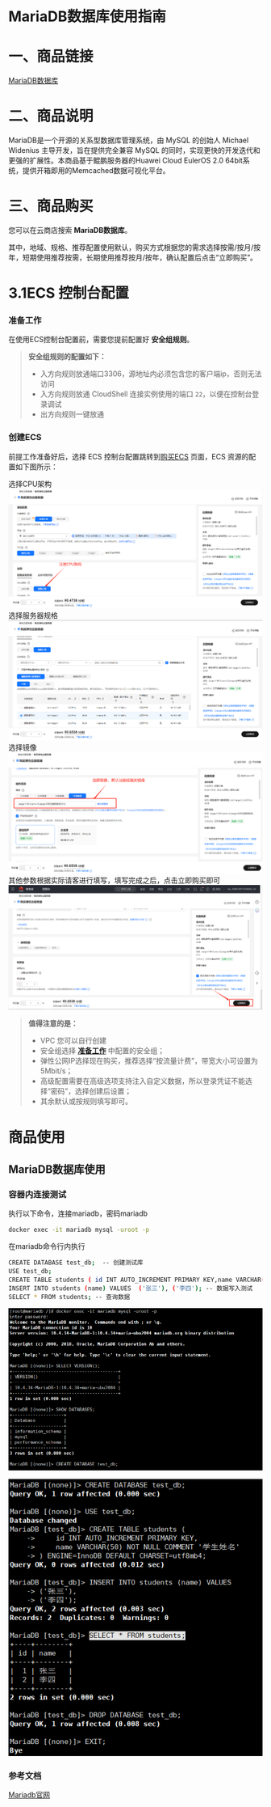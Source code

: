 # MariaDB数据库使用指南

# 一、商品链接

[MariaDB数据库](https://marketplace.huaweicloud.com/hidden/contents/ee4ce35a-358b-4463-a583-22e2d06e4990#productid=OFFI1164144698985668608)

# 二、商品说明

MariaDB是一个开源的关系型数据库管理系统，由 MySQL 的创始人 Michael Widenius 主导开发，旨在提供完全兼容 MySQL 的同时，实现更快的开发迭代和更强的扩展性‌。本商品基于鲲鹏服务器的Huawei Cloud EulerOS 2.0 64bit系统，提供开箱即用的Memcached数据可视化平台。

# 三、商品购买

您可以在云商店搜索 **MariaDB数据库**。

其中，地域、规格、推荐配置使用默认，购买方式根据您的需求选择按需/按月/按年，短期使用推荐按需，长期使用推荐按月/按年，确认配置后点击“立即购买”。

# 3.1ECS 控制台配置

### 准备工作

在使用ECS控制台配置前，需要您提前配置好 **安全组规则**。

> **安全组规则的配置如下：**
> - 入方向规则放通端口3306，源地址内必须包含您的客户端ip，否则无法访问
> - 入方向规则放通 CloudShell 连接实例使用的端口 `22`，以便在控制台登录调试
> - 出方向规则一键放通

### 创建ECS

前提工作准备好后，选择 ECS 控制台配置跳转到[购买ECS](https://support.huaweicloud.com/qs-ecs/ecs_01_0103.html) 页面，ECS 资源的配置如下图所示：

选择CPU架构
![img.png](images/img_8.png)
选择服务器规格
![img_1.png](images/img_1.png)
选择镜像
![img_2.png](images/img_2.png)
其他参数根据实际请客进行填写，填写完成之后，点击立即购买即可
![img_3.png](images/img_3.png)


> **值得注意的是：**
> - VPC 您可以自行创建
> - 安全组选择 [**准备工作**](#准备工作) 中配置的安全组；
> - 弹性公网IP选择现在购买，推荐选择“按流量计费”，带宽大小可设置为5Mbit/s；
> - 高级配置需要在高级选项支持注入自定义数据，所以登录凭证不能选择“密码”，选择创建后设置；
> - 其余默认或按规则填写即可。

# 商品使用

## MariaDB数据库使用

### 容器内连接测试
执行以下命令，连接mariadb，密码mariadb
```bash
docker exec -it mariadb mysql -uroot -p
```

在mariadb命令行内执行
```bash
CREATE DATABASE test_db;  -- 创建测试库
USE test_db;
CREATE TABLE students ( id INT AUTO_INCREMENT PRIMARY KEY,name VARCHAR(50) NOT NULL COMMENT '学生姓名') ENGINE=InnoDB DEFAULT CHARSET=utf8mb4;  -- 建表测试写入权限
INSERT INTO students (name) VALUES  ('张三'), ('李四'); -- 数据写入测试
SELECT * FROM students; -- 查询数据
```
![img.png](images/img_6.png)

![img_1.png](images/img_7.png)
### 参考文档
[Mariadb官网](https://mariadb.org/)
